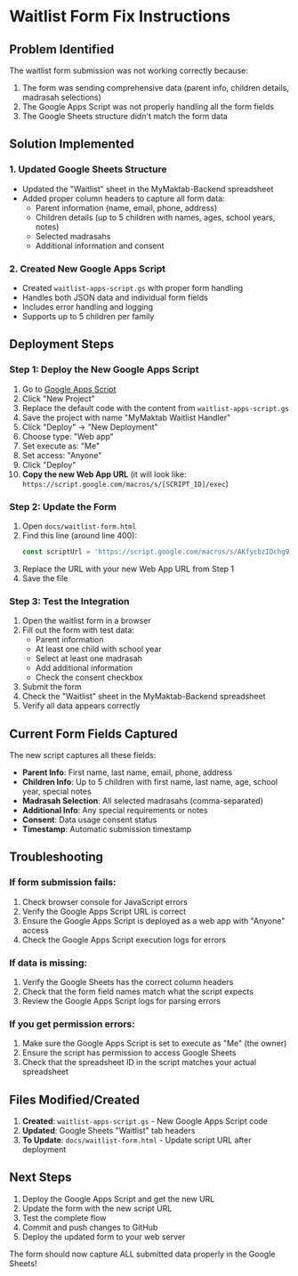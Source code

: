 # Waitlist Form Fix Instructions

## Problem Identified
The waitlist form submission was not working correctly because:
1. The form was sending comprehensive data (parent info, children details, madrasah selections)
2. The Google Apps Script was not properly handling all the form fields
3. The Google Sheets structure didn't match the form data

## Solution Implemented

### 1. Updated Google Sheets Structure
- Updated the "Waitlist" sheet in the MyMaktab-Backend spreadsheet
- Added proper column headers to capture all form data:
  - Parent information (name, email, phone, address)
  - Children details (up to 5 children with names, ages, school years, notes)
  - Selected madrasahs
  - Additional information and consent

### 2. Created New Google Apps Script
- Created `waitlist-apps-script.gs` with proper form handling
- Handles both JSON data and individual form fields
- Includes error handling and logging
- Supports up to 5 children per family

## Deployment Steps

### Step 1: Deploy the New Google Apps Script

1. Go to [Google Apps Script](https://script.google.com/)
2. Click "New Project"
3. Replace the default code with the content from `waitlist-apps-script.gs`
4. Save the project with name "MyMaktab Waitlist Handler"
5. Click "Deploy" → "New Deployment"
6. Choose type: "Web app"
7. Set execute as: "Me"
8. Set access: "Anyone"
9. Click "Deploy"
10. **Copy the new Web App URL** (it will look like: `https://script.google.com/macros/s/[SCRIPT_ID]/exec`)

### Step 2: Update the Form

1. Open `docs/waitlist-form.html`
2. Find this line (around line 400):
   ```javascript
   const scriptUrl = 'https://script.google.com/macros/s/AKfycbzIDchg9r1eEB7sfyTTzbN9x-43f_o7y7MwzH5-cM5snQzDs0p4uBGkqfAcKRbdVAWL5A/exec';
   ```
3. Replace the URL with your new Web App URL from Step 1
4. Save the file

### Step 3: Test the Integration

1. Open the waitlist form in a browser
2. Fill out the form with test data:
   - Parent information
   - At least one child with school year
   - Select at least one madrasah
   - Add additional information
   - Check the consent checkbox
3. Submit the form
4. Check the "Waitlist" sheet in the MyMaktab-Backend spreadsheet
5. Verify all data appears correctly

## Current Form Fields Captured

The new script captures all these fields:
- **Parent Info**: First name, last name, email, phone, address
- **Children Info**: Up to 5 children with first name, last name, age, school year, special notes
- **Madrasah Selection**: All selected madrasahs (comma-separated)
- **Additional Info**: Any special requirements or notes
- **Consent**: Data usage consent status
- **Timestamp**: Automatic submission timestamp

## Troubleshooting

### If form submission fails:
1. Check browser console for JavaScript errors
2. Verify the Google Apps Script URL is correct
3. Ensure the Google Apps Script is deployed as a web app with "Anyone" access
4. Check the Google Apps Script execution logs for errors

### If data is missing:
1. Verify the Google Sheets has the correct column headers
2. Check that the form field names match what the script expects
3. Review the Google Apps Script logs for parsing errors

### If you get permission errors:
1. Make sure the Google Apps Script is set to execute as "Me" (the owner)
2. Ensure the script has permission to access Google Sheets
3. Check that the spreadsheet ID in the script matches your actual spreadsheet

## Files Modified/Created

1. **Created**: `waitlist-apps-script.gs` - New Google Apps Script code
2. **Updated**: Google Sheets "Waitlist" tab headers
3. **To Update**: `docs/waitlist-form.html` - Update script URL after deployment

## Next Steps

1. Deploy the Google Apps Script and get the new URL
2. Update the form with the new script URL
3. Test the complete flow
4. Commit and push changes to GitHub
5. Deploy the updated form to your web server

The form should now capture ALL submitted data properly in the Google Sheets!

